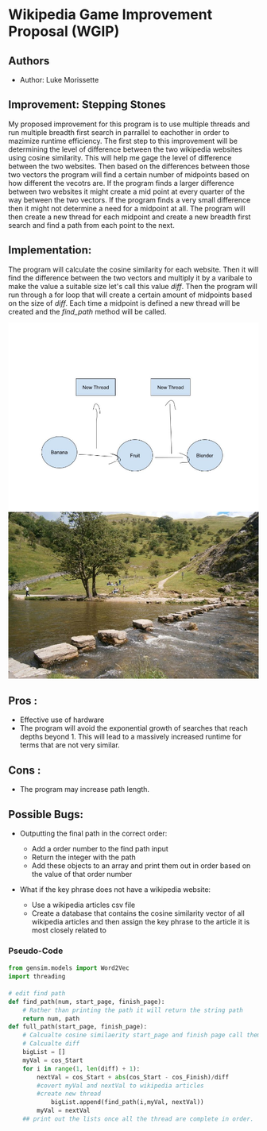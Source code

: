 # Wikipedia Game Improvement Proposal (WGIP)

## Authors
- Author: Luke Morissette

## Improvement: Stepping Stones

My proposed improvement for this program is to use multiple threads and run multiple breadth first search in parrallel to eachother in order to mazimize runtime efficiency. The first step to this improvement will be determining the level of difference between the two wikipedia websites using cosine similarity. This will help me gage the level of difference between the two websites. Then based on the differences between those two vectors the program will find a certain number of midpoints based on how different the vecotrs are. If the program finds a larger difference between two websites it might create a mid point at every quarter of the way between the two vectors. If the program finds a very small difference then it might not determine a need for a midpoint at all. The program will then create a new thread for each midpoint and create a new breadth first search and find a path from each point to the next.

## Implementation:
The program will calculate the cosine similarity for each website. Then it will find the difference between the two vectors and multiply it by a varibale to make the value a suitable size let's call this value _diff_. Then the program will run through a for loop that will create a certain amount of midpoints based on the size of _diff_. Each time a midpoint is defined a new thread will be created and the _find_path_ method will be called.

![Silly Drawing](./Silly_Drawing.jpg)
![Stepping Stones](./Stepping_Stones.jpg)

## Pros :

* Effective use of hardware
* The program will avoid the exponential growth of searches that reach depths beyond 1. This will lead to a massively increased runtime for terms that are not very similar.

## Cons :

* The program may increase path length.

## Possible Bugs:

* Outputting the final path in the correct order:
    * Add a order number to the find path input
    * Return the integer with the path
    * Add these objects to an array and print them out in order based on the value of that order number

* What if the key phrase does not have a wikipedia website:
    * Use a wikipedia articles csv file
    * Create a database that contains the cosine similarity vector of all wikipedia articles and then assign the key phrase to the article it is most closely related to



### Pseudo-Code

```python
from gensim.models import Word2Vec
import threading

# edit find path
def find_path(num, start_page, finish_page):
    # Rather than printing the path it will return the string path
    return num, path
def full_path(start_page, finish_page):
    # Calcualte cosine similaerity start_page and finish page call them cos_Start and cos_Finish
    # Calcualte diff
    bigList = []
    myVal = cos_Start
    for i in range(1, len(diff) + 1):
        nextVal = cos_Start + abs(cos_Start - cos_Finish)/diff
        #covert myVal and nextVal to wikipedia articles
        #create new thread
            bigList.append(find_path(i,myVal, nextVal))
        myVal = nextVal
    ## print out the lists once all the thread are complete in order.
```
